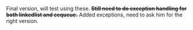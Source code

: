 Final version, will test using these. ~~**Still need to do exception handling for both linkedlist and ccqueue.**~~ Added exceptions, need to ask him for the right version.
